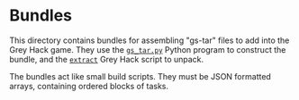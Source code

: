 # Bundles

This directory contains bundles for assembling "gs-tar" files to add into the Grey Hack game.  They use the [`gs_tar.py`](../bin/gs_tar.py) Python program to construct the bundle, and the [`extract`](../src/programs/gs-tar/extract.gs) Grey Hack script to unpack.

The bundles act like small build scripts.  They must be JSON formatted arrays, containing ordered blocks of tasks.

